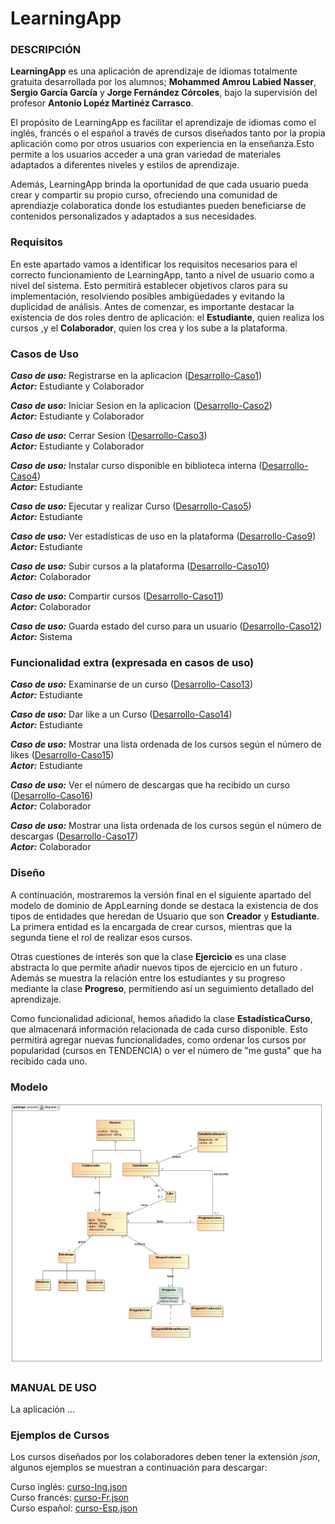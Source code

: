 ﻿# LearningApp

### DESCRIPCIÓN 

**LearningApp** es una aplicación de aprendizaje de idiomas totalmente gratuita desarrollada por los alumnos; **Mohammed Amrou Labied Nasser**, **Sergio García García** y **Jorge Fernández Córcoles**, bajo la supervisión del profesor **Antonio Lopéz Martinéz Carrasco**.

El propósito de LearningApp es facilitar el aprendizaje de idiomas como el inglés, francés o el español a través de cursos diseñados tanto por la propia aplicación como por otros usuarios con experiencia en la enseñanza.Esto permite a los usuarios acceder a una gran variedad de materiales adaptados a diferentes niveles y estilos de aprendizaje. 

Además, LearningApp brinda la oportunidad de que cada usuario pueda crear y compartir su propio curso, ofreciendo una comunidad de aprendiazje colaboratica donde los estudiantes pueden beneficiarse de contenidos personalizados y adaptados a sus necesidades. 

### Requisitos

En este apartado vamos a identificar los requisitos necesarios para el correcto funcionamiento de LearningApp, tanto a nivel de usuario como a nivel del sistema. Esto permitirá establecer objetivos claros para su implementación, resolviendo posibles ambigüedades y evitando la duplicidad de análisis. Antes de comenzar, es importante destacar la existencia de dos roles dentro de aplicación: el **Estudiante**, quien realiza los cursos ,y el **Colaborador**, quien los crea y los sube a la plataforma.

### Casos de Uso

***Caso de uso:*** Registrarse en la aplicacion ([Desarrollo-Caso1](https://github.com/the-HaMo/PDS-proyect/blob/main/info/Desarrollo-Caso1.md))\
***Actor:*** Estudiante y Colaborador

***Caso de uso:*** Iniciar Sesion en la aplicacion ([Desarrollo-Caso2](https://github.com/the-HaMo/PDS-proyect/blob/main/info/Desarrollo-Caso2.md))\
***Actor:*** Estudiante y Colaborador 

***Caso de uso:*** Cerrar Sesion ([Desarrollo-Caso3](https://github.com/the-HaMo/PDS-proyect/blob/main/info/Desarrollo-Caso3.md))\
***Actor:*** Estudiante y Colaborador 

***Caso de uso:*** Instalar curso disponible en biblioteca interna ([Desarrollo-Caso4](https://github.com/the-HaMo/PDS-proyect/blob/main/info/Desarrollo-Caso4.md))\
***Actor:*** Estudiante 

***Caso de uso:*** Ejecutar y realizar Curso ([Desarrollo-Caso5](https://github.com/the-HaMo/PDS-proyect/blob/main/info/Desarrollo-Caso5.md))\
***Actor:*** Estudiante

***Caso de uso:*** Ver estadísticas de uso en la plataforma ([Desarrollo-Caso9](https://github.com/the-HaMo/PDS-proyect/blob/main/info/Desarrollo-Caso9.md))\
***Actor:*** Estudiante

***Caso de uso:*** Subir cursos a la plataforma ([Desarrollo-Caso10](https://github.com/the-HaMo/PDS-proyect/blob/main/info/Desarrollo-Caso10.md))\
***Actor:*** Colaborador

***Caso de uso:*** Compartir cursos ([Desarrollo-Caso11](https://github.com/the-HaMo/PDS-proyect/blob/main/info/Desarrollo-Caso11.md))\
***Actor:*** Colaborador

***Caso de uso:*** Guarda estado del curso para un usuario ([Desarrollo-Caso12](https://github.com/the-HaMo/PDS-proyect/blob/main/info/Desarrollo-Caso12.md))\
***Actor:*** Sistema

### Funcionalidad extra (expresada en casos de uso) 

***Caso de uso:*** Examinarse de un curso ([Desarrollo-Caso13](https://github.com/the-HaMo/PDS-proyect/blob/main/info/Desarrollo-Caso13.md))\
***Actor:*** Estudiante 

***Caso de uso:*** Dar like a un Curso ([Desarrollo-Caso14](https://github.com/the-HaMo/PDS-proyect/blob/main/info/Desarrollo-Caso14.md))\
***Actor:*** Estudiante

***Caso de uso:*** Mostrar una lista ordenada de los cursos según el número de likes ([Desarrollo-Caso15](https://github.com/the-HaMo/PDS-proyect/blob/main/info/Desarrollo-Caso15.md))\
***Actor:*** Estudiante

***Caso de uso:*** Ver el número de descargas que ha recibido un curso ([Desarrollo-Caso16](https://github.com/the-HaMo/PDS-proyect/blob/main/info/Desarrollo-Caso16.md))\
***Actor:*** Colaborador

***Caso de uso:*** Mostrar una lista ordenada de los cursos según el número de descargas ([Desarrollo-Caso17](https://github.com/the-HaMo/PDS-proyect/blob/main/info/Desarrollo-Caso17.md))\
***Actor:*** Colaborador

### Diseño

A continuación, mostraremos la versión final en el siguiente apartado del modelo de dominio de AppLearning donde se destaca la existencia de dos tipos de entidades que heredan de Usuario que son **Creador** y **Estudiante**. La primera entidad es la encargada de crear cursos, mientras que la segunda tiene el rol de realizar esos cursos. 

Otras cuestiones de interés son que la clase **Ejercicio** es una clase abstracta lo que permite añadir nuevos tipos de ejercicio en un futuro . Además se muestra la relación entre los estudiantes y su progreso mediante la clase **Progreso**, permitiendo así un seguimiento detallado del aprendizaje.

Como funcionalidad adicional, hemos añadido la clase **EstadísticaCurso**, que almacenará información relacionada de cada curso disponible. Esto permitirá agregar nuevas funcionalidades, como ordenar los cursos por popularidad (cursos en TENDENCIA) o ver el número de "me gusta" que ha recibido cada uno.

### Modelo

![Mdominio.VF](https://github.com/the-HaMo/PDS-proyect/blob/main/info/diagramaVF.jpg)

### MANUAL DE USO 

La aplicación ... 

### Ejemplos de Cursos

Los cursos diseñados por los colaboradores deben tener la extensión *json*, algunos ejemplos se muestran a continuación para descargar:

Curso inglés:  [curso-Ing.json](https://github.com/the-HaMo/PDS-proyect/blob/main/cursos/curso-Ing.json)\
Curso francés: [curso-Fr.json](https://github.com/the-HaMo/PDS-proyect/blob/main/cursos/curso-Fr.json)\
Curso español: [curso-Esp.json](https://github.com/the-HaMo/PDS-proyect/blob/main/cursos/curso-Esp.json)

